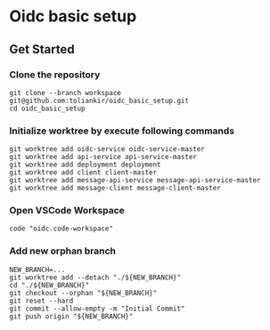 # Oidc basic setup

## Get Started

### Clone the repository
```shell
git clone --branch workspace git@github.com:toliankir/oidc_basic_setup.git
cd oidc_basic_setup
```

### Initialize worktree by execute following commands
```shell
git worktree add oidc-service oidc-service-master
git worktree add api-service api-service-master
git worktree add deployment deployment
git worktree add client client-master
git worktree add message-api-service message-api-service-master
git worktree add message-client message-client-master
```

### Open VSCode Workspace
```shell
code "oidc.code-workspace"
```

### Add new orphan branch

```shell
NEW_BRANCH=...
git worktree add --detach "./${NEW_BRANCH}"
cd "./${NEW_BRANCH}"
git checkout --orphan "${NEW_BRANCH}"
git reset --hard
git commit --allow-empty -m "Initial Commit"
git push origin "${NEW_BRANCH}"
```
